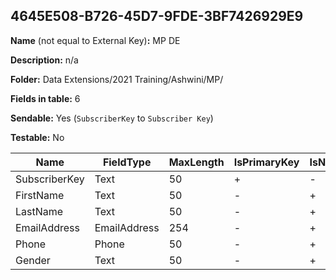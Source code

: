 ## 4645E508-B726-45D7-9FDE-3BF7426929E9

**Name** (not equal to External Key)**:** MP DE

**Description:** n/a

**Folder:** Data Extensions/2021 Training/Ashwini/MP/

**Fields in table:** 6

**Sendable:** Yes (`SubscriberKey` to `Subscriber Key`)

**Testable:** No

| Name | FieldType | MaxLength | IsPrimaryKey | IsNullable | DefaultValue |
| --- | --- | --- | --- | --- | --- |
| SubscriberKey | Text | 50 | + | - |  |
| FirstName | Text | 50 | - | + |  |
| LastName | Text | 50 | - | + |  |
| EmailAddress | EmailAddress | 254 | - | + |  |
| Phone | Phone | 50 | - | + |  |
| Gender | Text | 50 | - | + |  |
